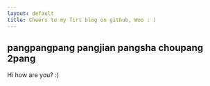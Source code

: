 ```yaml
---
layout: default
title: Cheers to my firt blog on github, Woo : )
---
```


## pangpangpang pangjian pangsha choupang 2pang 
Hi how are you? :) 
